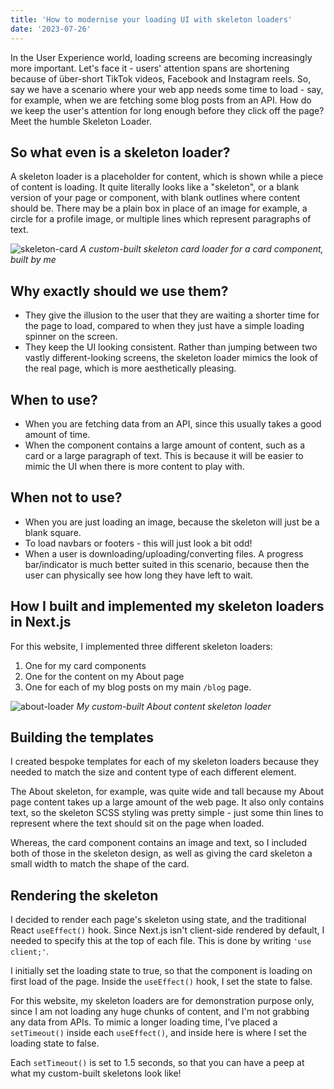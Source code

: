 ```yaml
---
title: 'How to modernise your loading UI with skeleton loaders'
date: '2023-07-26'
---
```


In the User Experience world, loading screens are becoming increasingly more important. Let's face it - users' attention spans are shortening because of über-short TikTok videos, Facebook and Instagram reels. So, say we have a scenario where your web app needs some time to load - say, for example, when we are fetching some blog posts from an API. How do we keep the user's attention for long enough before they click off the page? Meet the humble Skeleton Loader.

## So what even is a skeleton loader?

A skeleton loader is a placeholder for content, which is shown while a piece of content is loading. It quite literally looks like a "skeleton", or a blank version of your page or component, with blank outlines where content should be. There may be a plain box in place of an image for example, a circle for a profile image, or multiple lines which represent paragraphs of text.

![skeleton-card](/images/skeleton-card.png)
*A custom-built skeleton card loader for a card component, built by me*

## Why exactly should we use them?

- They give the illusion to the user that they are waiting a shorter time for the page to load, compared to when they just have a simple loading spinner on the screen.
- They keep the UI looking consistent. Rather than jumping between two vastly different-looking screens, the skeleton loader mimics the look of the real page, which is more aesthetically pleasing.

## When to use?

- When you are fetching data from an API, since this usually takes a good amount of time.
- When the component contains a large amount of content, such as a card or a large paragraph of text. This is because it will be easier to mimic the UI when there is more content to play with.

## When not to use?

- When you are just loading an image, because the skeleton will just be a blank square.
- To load navbars or footers - this will just look a bit odd!
- When a user is downloading/uploading/converting files. A progress bar/indicator is much better suited in this scenario, because then the user can physically see how long they have left to wait.

## How I built and implemented my skeleton loaders in Next.js

For this website, I implemented three different skeleton loaders:

1. One for my card components
2. One for the content on my About page
3. One for each of my blog posts on my main `/blog` page.

![about-loader](/images/about-loader.png)
*My custom-built About content skeleton loader*

## Building the templates

I created bespoke templates for each of my skeleton loaders because they needed to match the size and content type of each different element.

The About skeleton, for example, was quite wide and tall because my About page content takes up a large amount of the web page. It also only contains text, so the skeleton SCSS styling was pretty simple - just some thin lines to represent where the text should sit on the page when loaded.

Whereas, the card component contains an image and text, so I included both of those in the skeleton design, as well as giving the card skeleton a small width to match the shape of the card.

## Rendering the skeleton

I decided to render each page's skeleton using state, and the traditional React `useEffect()` hook. Since Next.js isn't client-side rendered by default, I needed to specify this at the top of each file. This is done by writing `'use client;'`.

I initially set the loading state to true, so that the component is loading on first load of the page. Inside the `useEffect()` hook, I set the state to false.

For this website, my skeleton loaders are for demonstration purpose only, since I am not loading any huge chunks of content, and I'm not grabbing any data from APIs. To mimic a longer loading time, I've placed a `setTimeout()` inside each `useEffect()`, and inside here is where I set the loading state to false.

Each `setTimeout()` is set to 1.5 seconds, so that you can have a peep at what my custom-built skeletons look like!
